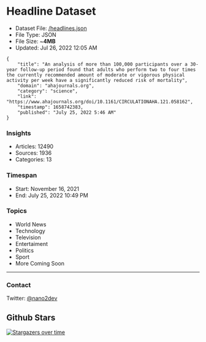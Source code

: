 # Headline Dataset

- Dataset File: [/headlines.json](https://raw.githubusercontent.com/fwd/news/master/headlines.json) 
- File Type: JSON
- File Size: ~**4MB**
- Updated: Jul 26, 2022 12:05 AM

```
{
    "title": "An analysis of more than 100,000 participants over a 30-year follow-up period found that adults who perform two to four times the currently recommended amount of moderate or vigorous physical activity per week have a significantly reduced risk of mortality",
    "domain": "ahajournals.org",
    "category": "science",
    "link": "https://www.ahajournals.org/doi/10.1161/CIRCULATIONAHA.121.058162",
    "timestamp": 1658742383,
    "published": "July 25, 2022 5:46 AM"
}
```

### Insights

- Articles: 12490
- Sources: 1936
- Categories: 13

### Timespan

- Start: November 16, 2021
- End: July 25, 2022 10:49 PM

### Topics

- World News
- Technology
- Television
- Entertaiment
- Politics
- Sport
- More Coming Soon

---

### Contact 

Twitter: [@nano2dev](https://twitter.com/nano2dev)

## Github Stars

[![Stargazers over time](https://starchart.cc/fwd/news.svg)](https://starchart.cc/fwd/news)
	